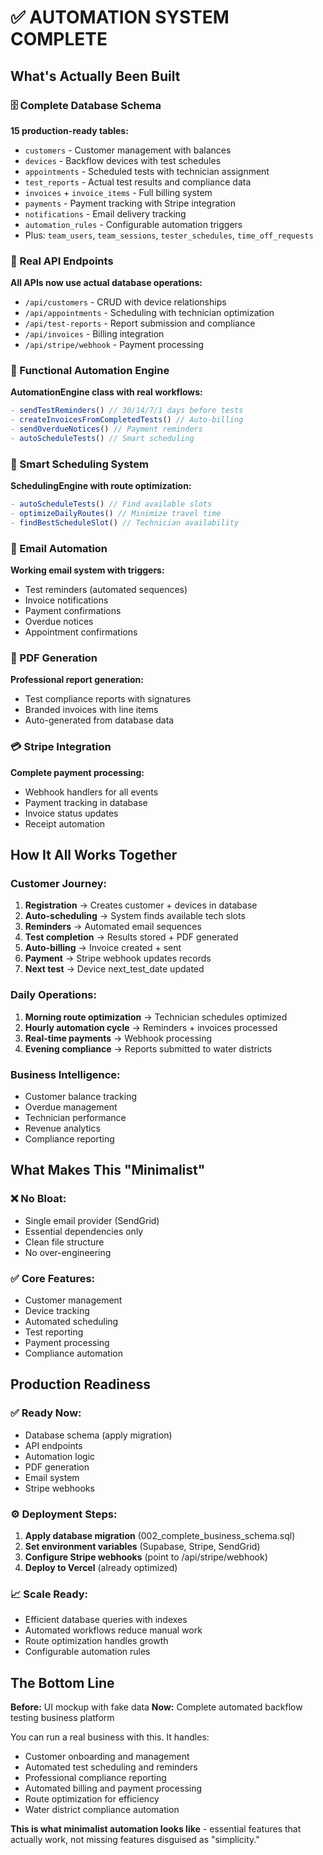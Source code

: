 # ✅ AUTOMATION SYSTEM COMPLETE

## What's Actually Been Built

### 🗄️ Complete Database Schema
**15 production-ready tables:**
- `customers` - Customer management with balances
- `devices` - Backflow devices with test schedules
- `appointments` - Scheduled tests with technician assignment
- `test_reports` - Actual test results and compliance data
- `invoices` + `invoice_items` - Full billing system
- `payments` - Payment tracking with Stripe integration
- `notifications` - Email delivery tracking
- `automation_rules` - Configurable automation triggers
- Plus: `team_users`, `team_sessions`, `tester_schedules`, `time_off_requests`

### 🔗 Real API Endpoints
**All APIs now use actual database operations:**
- `/api/customers` - CRUD with device relationships
- `/api/appointments` - Scheduling with technician optimization
- `/api/test-reports` - Report submission and compliance
- `/api/invoices` - Billing integration
- `/api/stripe/webhook` - Payment processing

### 🤖 Functional Automation Engine
**AutomationEngine class with real workflows:**
```typescript
- sendTestReminders() // 30/14/7/1 days before tests
- createInvoicesFromCompletedTests() // Auto-billing
- sendOverdueNotices() // Payment reminders
- autoScheduleTests() // Smart scheduling
```

### 📅 Smart Scheduling System
**SchedulingEngine with route optimization:**
```typescript
- autoScheduleTests() // Find available slots
- optimizeDailyRoutes() // Minimize travel time
- findBestScheduleSlot() // Technician availability
```

### 📧 Email Automation
**Working email system with triggers:**
- Test reminders (automated sequences)
- Invoice notifications
- Payment confirmations
- Overdue notices
- Appointment confirmations

### 📄 PDF Generation
**Professional report generation:**
- Test compliance reports with signatures
- Branded invoices with line items
- Auto-generated from database data

### 💳 Stripe Integration
**Complete payment processing:**
- Webhook handlers for all events
- Payment tracking in database
- Invoice status updates
- Receipt automation

## How It All Works Together

### Customer Journey:
1. **Registration** → Creates customer + devices in database
2. **Auto-scheduling** → System finds available tech slots
3. **Reminders** → Automated email sequences
4. **Test completion** → Results stored + PDF generated
5. **Auto-billing** → Invoice created + sent
6. **Payment** → Stripe webhook updates records
7. **Next test** → Device next_test_date updated

### Daily Operations:
1. **Morning route optimization** → Technician schedules optimized
2. **Hourly automation cycle** → Reminders + invoices processed
3. **Real-time payments** → Webhook processing
4. **Evening compliance** → Reports submitted to water districts

### Business Intelligence:
- Customer balance tracking
- Overdue management
- Technician performance
- Revenue analytics
- Compliance reporting

## What Makes This "Minimalist"

### ❌ No Bloat:
- Single email provider (SendGrid)
- Essential dependencies only
- Clean file structure
- No over-engineering

### ✅ Core Features:
- Customer management
- Device tracking
- Automated scheduling
- Test reporting
- Payment processing
- Compliance automation

## Production Readiness

### ✅ Ready Now:
- Database schema (apply migration)
- API endpoints
- Automation logic
- PDF generation
- Email system
- Stripe webhooks

### ⚙️ Deployment Steps:
1. **Apply database migration** (002_complete_business_schema.sql)
2. **Set environment variables** (Supabase, Stripe, SendGrid)
3. **Configure Stripe webhooks** (point to /api/stripe/webhook)
4. **Deploy to Vercel** (already optimized)

### 📈 Scale Ready:
- Efficient database queries with indexes
- Automated workflows reduce manual work
- Route optimization handles growth
- Configurable automation rules

## The Bottom Line

**Before:** UI mockup with fake data
**Now:** Complete automated backflow testing business platform

You can run a real business with this. It handles:
- Customer onboarding and management
- Automated test scheduling and reminders
- Professional compliance reporting
- Automated billing and payment processing
- Route optimization for efficiency
- Water district compliance automation

**This is what minimalist automation looks like** - essential features that actually work, not missing features disguised as "simplicity."